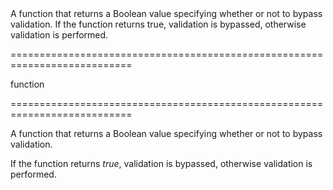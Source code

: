 <!--**
/*-------------------------------------------
    Auto-generated file. Do not modify.
-------------------------------------------

**-->
<!--d-->A function that returns a Boolean value specifying whether or not to bypass validation. If the function returns true, validation is bypassed, otherwise validation is performed.<!--/d-->
===========================================================================
<!--type-->function<!--/type-->
===========================================================================

<!--shortDescription-->
A function that returns a Boolean value specifying whether or not to bypass validation. 
<!--/shortDescription-->

<!--fullDescription-->
If the function returns *true*, validation is bypassed, otherwise validation is performed.
<!--/fullDescription-->